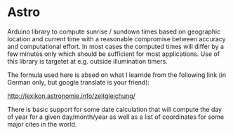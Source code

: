 Astro
=====

Arduino library to compute sunrise / sundown times based on geographic location and current time
with a reasonable compromise between accuracy and computational effort. In most cases the computed
times will differ by a few minutes only which should be sufficient for most applications.
Use of this library is targetet at e.g. outside illumination timers.

The formula used here is absed on what I learnde from the following link (in German only, 
but google translate is your friend):

http://lexikon.astronomie.info/zeitgleichung/ 

There is basic support for some date calculation that will compute the day of year for a given 
day/month/year as well as a list of coordinates for some major cites in the world.


